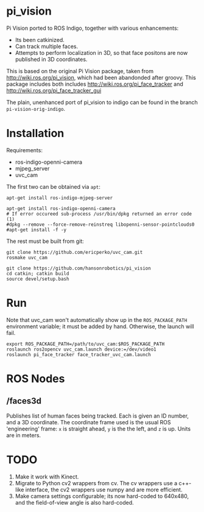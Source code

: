 pi_vision
=========

Pi Vision ported to ROS Indigo, together with various enhancements:
* Its been catkinized.
* Can track multiple faces.
* Attempts to perform localization in 3D, so that face positons are now
  published in 3D coordinates.

This is based on the original Pi Vision package, taken from
http://wiki.ros.org/pi_vision, which had been abandonded after groovy.
This package includes both includes http://wiki.ros.org/pi_face_tracker
and http://wiki.ros.org/pi_face_tracker_gui

The plain, unenhanced  port of pi_vision to indigo can be found in the
branch `pi-vision-orig-indigo`.


Installation
============
Requirements:
* ros-indigo-openni-camera
* mjpeg_server
* uvc_cam

The first two can be obtained via `apt`:

```
apt-get install ros-indigo-mjpeg-server

apt-get install ros-indigo-openni-camera
# If error occureed sub-process /usr/bin/dpkg returned an error code (1)
#dpkg --remove --force-remove-reinstreq libopenni-sensor-pointclouds0
#apt-get install -f -y
```

The rest must be built from git:
```
git clone https://github.com/ericperko/uvc_cam.git
rosmake uvc_cam

git clone https://github.com/hansonrobotics/pi_vision
cd catkin; catkin build
source devel/setup.bash
```

Run
===

Note that uvc_cam won't automatically show up in the `ROS_PACKAGE_PATH`
environment variable; it must be added by hand.  Otherwise, the launch
will fail.
```
export ROS_PACKAGE_PATH=/path/to/uvc_cam:$ROS_PACKAGE_PATH
roslaunch ros2opencv uvc_cam.launch device:=/dev/video1
roslaunch pi_face_tracker face_tracker_uvc_cam.launch
```

ROS Nodes
=========

## /faces3d
Publishes list of human faces being tracked. Each is given an ID number,
and a 3D coordinate.  The coordinate frame used is the usual ROS
'engineering' frame: `x` is straight ahead, `y` is the the left, and `z`
is up.  Units are in meters.


TODO
====
1. Make it work with Kinect.
2. Migrate to Python cv2 wrappers from cv.  The cv wrappers use a
   c++-like interface, the cv2 wrappers use numpy and are more efficient.
3. Make camera settings configurable; its now hard-coded to 640x480,
   and the field-of-view angle is also hard-coded.
